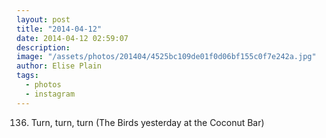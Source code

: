 ```yaml
---
layout: post
title: "2014-04-12"
date: 2014-04-12 02:59:07
description: 
image: "/assets/photos/201404/4525bc109de01f0d06bf155c0f7e242a.jpg"
author: Elise Plain
tags: 
  - photos
  - instagram
---
```


136. Turn, turn, turn (The Birds yesterday at the Coconut Bar)
<p></p>
